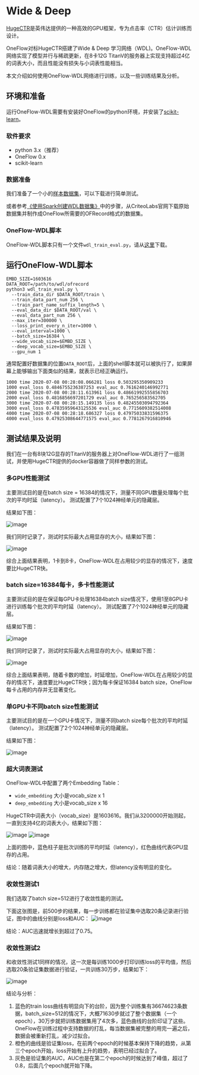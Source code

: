 # Wide & Deep

[HugeCTR](https://github.com/NVIDIA/HugeCTR)是英伟达提供的一种高效的GPU框架，专为点击率（CTR）估计训练而设计。

OneFlow对标HugeCTR搭建了Wide & Deep 学习网络（WDL)。OneFlow-WDL网络实现了模型并行与稀疏更新，在8卡12G TitanV的服务器上实现支持超过4亿的词表大小，而且性能没有损失与小词表性能相当。

本文介绍如何使用OneFlow-WDL网络进行训练，以及一些训练结果及分析。

## 环境和准备
运行OneFlow-WDL需要有安装好OneFlow的python环境，并安装了[scikit-learn](https://scikit-learn.org/stable/install.html)。
### 软件要求
- python 3.x（推荐）
- OneFlow 0.x
- scikit-learn

### 数据准备
我们准备了一个小的[样本数据集](https://oneflow-public.oss-cn-beijing.aliyuncs.com/datasets/wdl_ofrecord_examples.tgz)，可以下载进行简单测试。

或者参考[《使用Spark创建WDL数据集》](https://github.com/Oneflow-Inc/OneFlow-Benchmark/blob/of_develop_py3/ClickThroughRate/WideDeepLearning/how_to_make_ofrecord_for_wdl.md)中的步骤，从CriteoLabs官网下载原始数据集并制作成OneFlow所需要的OFRecord格式的数据集。

### OneFlow-WDL脚本
OneFlow-WDL脚本只有一个文件`wdl_train_eval.py`，请从[这里](https://github.com/Oneflow-Inc/OneFlow-Benchmark/blob/of_develop_py3/ClickThroughRate/WideDeepLearning/wdl_train_eval.py)下载。

## 运行OneFlow-WDL脚本
```
EMBD_SIZE=1603616
DATA_ROOT=/path/to/wdl/ofrecord
python3 wdl_train_eval.py \
  --train_data_dir $DATA_ROOT/train \
  --train_data_part_num 256 \
  --train_part_name_suffix_length=5 \
  --eval_data_dir $DATA_ROOT/val \
  --eval_data_part_num 256 \
  --max_iter=300000 \
  --loss_print_every_n_iter=1000 \
  --eval_interval=1000 \
  --batch_size=16384 \
  --wide_vocab_size=$EMBD_SIZE \
  --deep_vocab_size=$EMBD_SIZE \
  --gpu_num 1
```
通常配置好数据集的位置`DATA_ROOT`后，上面的shell脚本就可以被执行了，如果屏幕上能够输出下面类似的结果，就表示已经正确运行。
```
1000 time 2020-07-08 00:28:08.066281 loss 0.503295350909233
1000 eval_loss 0.4846755236387253 eval_auc 0.7616240146992771
2000 time 2020-07-08 00:28:11.613961 loss 0.48661992555856703
2000 eval_loss 0.4816856697201729 eval_auc 0.765256583562705
3000 time 2020-07-08 00:28:15.149135 loss 0.48245503094792364
3000 eval_loss 0.47835959643125536 eval_auc 0.7715609382514008
4000 time 2020-07-08 00:28:18.686327 loss 0.47975033831596375
4000 eval_loss 0.47925308644771575 eval_auc 0.7781267916810946
```
## 测试结果及说明
我们在一台有8块12G显存的TitanV的服务器上对OneFlow-WDL进行了一组测试，并使用HugeCTR提供的docker容器做了同样参数的测试。

### 多GPU性能测试
主要测试目的是在batch size = 16384的情况下，测量不同GPU数量处理每个批次的平均时延（latency）。
测试配置了7个1024神经单元的隐藏层。

结果如下图：

![image](imgs/fixed_batch_size_latency.png)

我们同时记录了，测试时实际最大占用显存的大小，结果如下图：

![image](imgs/fixed_batch_size_memory.png)

综合上面结果表明，1卡到8卡，OneFlow-WDL在占用较少的显存的情况下，速度要比HugeCTR快。

### batch size=16384每卡，多卡性能测试
主要测试目的是在保证每GPU卡处理16384batch size情况下，使用1至8GPU卡进行训练每个批次的平均时延（latency）。
测试配置了7个1024神经单元的隐藏层。

结果如下图：

![image](imgs/scaled_batch_size_latency.png)

我们同时记录了，测试时实际最大占用显存的大小，结果如下图：

![image](imgs/scaled_batch_size_memory.png)

综合上面结果表明，随着卡数的增加，时延增加，OneFlow-WDL在占用较少的显存的情况下，速度要比HugeCTR快；因为每卡保证16384 batch size，OneFlow每卡占用的内存并无显著变化。

### 单GPU卡不同batch size性能测试
主要测试目的是在一个GPU卡情况下，测量不同batch size每个批次的平均时延（latency）。
测试配置了2个1024神经单元的隐藏层。

结果如下图：

![image](imgs/scaled_batch_size_latency_1gpu.png)

### 超大词表测试
OneFlow-WDL中配置了两个Embedding Table：
- `wide_embedding` 大小是vocab_size x 1
- `deep_embedding` 大小是vocab_size x 16

HugeCTR中词表大小（vocab_size）是1603616。我们从3200000开始测起，一直到支持4亿的词表大小，结果如下图：

![image](imgs/big_vocab_table_2x1024.png)
![image](imgs/big_vocab_table_7x1024.png)

上面的图中，蓝色柱子是批次训练的平均时延（latency），红色曲线代表GPU显存的占用。

结论：随着词表大小的增大，内存随之增大，但latency没有明显的变化。

### 收敛性测试1
我们选取了batch size=512进行了收敛性能的测试。

下面这张图是，前500步的结果，每一步训练都在验证集中选取20条记录进行验证，图中的曲线分别是loss和AUC：
![image](imgs/eval_auc_loss_500iters.png)

结论：AUC迅速就增长到超过了0.75。

### 收敛性测试2
和收敛性测试1同样的情况，这一次是每训练1000步打印训练loss的平均值，然后选取20条验证集数据进行验证，一共训练30万步，结果如下：

![image](imgs/train_eval_auc_loss.png)

结论与分析：
1. 蓝色的train loss曲线有明显向下的台阶，因为整个训练集有36674623条数据，batch_size=512的情况下，大概71630步就过了整个数据集（一个epoch），30万步就把训练数据集用了4次多，蓝色曲线的台阶印证了这些。OneFlow在训练过程中支持数据的打乱，每当数据集被完整的用完一遍之后，数据会被重新打乱，减少过拟合。
2. 橙色的曲线是验证集loss，在前两个epoch的时候基本保持下降的趋势，从第三个epoch开始，loss开始有上升的趋势，表明已经过拟合了。
3. 灰色是验证集的AUC，AUC也是在第二个epoch的时候达到了峰值，超过了0.8，后面几个epoch就开始下降。
